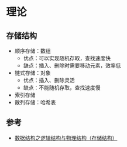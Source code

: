 # 理论

## 存储结构
- 顺序存储：数组
    - 优点：可以实现随机存取，查找速度快
    - 缺点：插入、删除时需要移动元素，效率低
- 链式存储：对象
    - 优点：插入、删除灵活
    - 缺点：不能随机存取，查找速度慢
- 索引存储
- 散列存储：哈希表
## 参考
- [数据结构之逻辑结构与物理结构（存储结构）](https://blog.csdn.net/qq_39385118/article/details/80835048)
